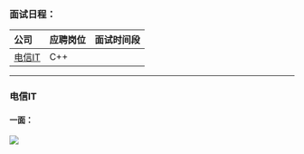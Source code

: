 ### **面试日程：** 

| 公司 | 应聘岗位 |面试时间段 |
| :------------- |:-------------|:-------------|
|[电信IT](#dianxin_it) | C++ | |

----
### <a id="dianxin_it"> 电信IT </a>
#### 一面：
![](http://image.jiantuku.com/17-9-13/19981641.jpg?attname=file_1505279783901_5297.jpg&e=1505280010&token=el7kgPgYzpJoB23jrChWJ2gV3HpRl0VCzFn8rKKv:R3F_vl_RLdRaE5ufSml3DMHjd4o=)